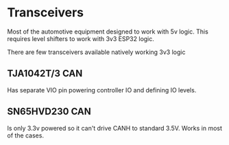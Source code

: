 # Transceivers

Most of the automotive equipment designed to work with 5v logic. This requires level shifters to work with 3v3 ESP32 logic.

There are few transceivers available natively working 3v3 logic

## TJA1042T/3 CAN

Has separate VIO pin powering controller IO and defining IO levels.

## SN65HVD230 CAN

Is only 3.3v powered so it can't drive CANH to standard 3.5V. Works in most of the cases.
